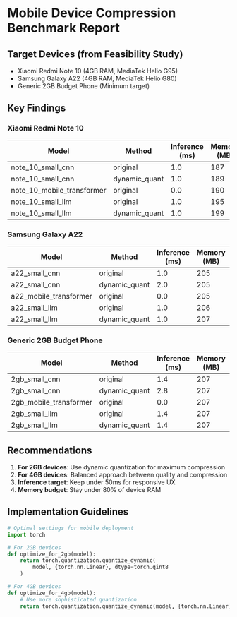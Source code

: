 # Mobile Device Compression Benchmark Report

## Target Devices (from Feasibility Study)
- Xiaomi Redmi Note 10 (4GB RAM, MediaTek Helio G95)
- Samsung Galaxy A22 (4GB RAM, MediaTek Helio G80)
- Generic 2GB Budget Phone (Minimum target)

## Key Findings

### Xiaomi Redmi Note 10

| Model | Method | Inference (ms) | Memory (MB) | Size (MB) | Ratio | Status |
|-------|--------|----------------|-------------|-----------|-------|--------|
| note_10_small_cnn | original | 1.0 | 187 | 0.0 | 1.0x | PASS |
| note_10_small_cnn | dynamic_quant | 1.0 | 189 | 0.0 | 5.0x | PASS |
| note_10_mobile_transformer | original | 0.0 | 190 | 0.0 | 1.0x | PASS |
| note_10_small_llm | original | 1.0 | 195 | 0.0 | 1.0x | PASS |
| note_10_small_llm | dynamic_quant | 1.0 | 199 | 2.0 | 1.5x | PASS |

### Samsung Galaxy A22

| Model | Method | Inference (ms) | Memory (MB) | Size (MB) | Ratio | Status |
|-------|--------|----------------|-------------|-----------|-------|--------|
| a22_small_cnn | original | 1.0 | 205 | 0.0 | 1.0x | PASS |
| a22_small_cnn | dynamic_quant | 2.0 | 205 | 0.0 | 5.0x | PASS |
| a22_mobile_transformer | original | 0.0 | 205 | 0.0 | 1.0x | PASS |
| a22_small_llm | original | 1.0 | 206 | 0.0 | 1.0x | PASS |
| a22_small_llm | dynamic_quant | 1.0 | 207 | 2.0 | 1.5x | PASS |

### Generic 2GB Budget Phone

| Model | Method | Inference (ms) | Memory (MB) | Size (MB) | Ratio | Status |
|-------|--------|----------------|-------------|-----------|-------|--------|
| 2gb_small_cnn | original | 1.4 | 207 | 0.0 | 1.0x | PASS |
| 2gb_small_cnn | dynamic_quant | 2.8 | 207 | 0.0 | 5.0x | PASS |
| 2gb_mobile_transformer | original | 0.0 | 207 | 0.0 | 1.0x | PASS |
| 2gb_small_llm | original | 1.4 | 207 | 0.0 | 1.0x | PASS |
| 2gb_small_llm | dynamic_quant | 1.4 | 207 | 2.0 | 1.5x | PASS |

## Recommendations

1. **For 2GB devices**: Use dynamic quantization for maximum compression
2. **For 4GB devices**: Balanced approach between quality and compression
3. **Inference target**: Keep under 50ms for responsive UX
4. **Memory budget**: Stay under 80% of device RAM

## Implementation Guidelines

```python
# Optimal settings for mobile deployment
import torch

# For 2GB devices
def optimize_for_2gb(model):
    return torch.quantization.quantize_dynamic(
        model, {torch.nn.Linear}, dtype=torch.qint8
    )

# For 4GB devices
def optimize_for_4gb(model):
    # Use more sophisticated quantization
    return torch.quantization.quantize_dynamic(model, {torch.nn.Linear})
```
